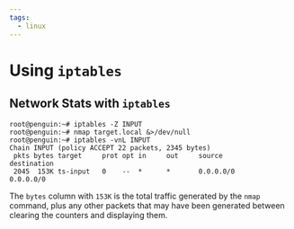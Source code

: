 ```yaml
---
tags:
  - linux
---
```

# Using `iptables`

## Network Stats with `iptables`

```console
root@penguin:~# iptables -Z INPUT
root@penguin:~# nmap target.local &>/dev/null
root@penguin:~# iptables -vnL INPUT
Chain INPUT (policy ACCEPT 22 packets, 2345 bytes)
 pkts bytes target     prot opt in     out     source               destination
 2045  153K ts-input   0    --  *      *       0.0.0.0/0            0.0.0.0/0
```

The `bytes` column with `153K` is the total traffic generated by the `nmap` command, plus any other packets that may have been generated between clearing the counters and displaying them.

